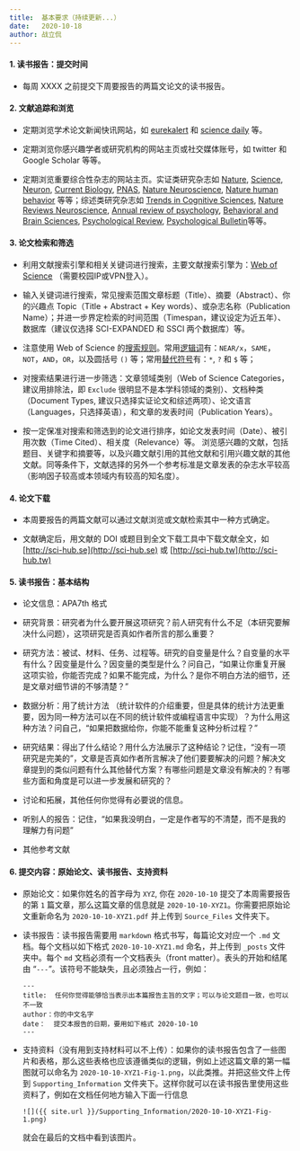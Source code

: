 ```yaml
---
title:  基本要求（持续更新...）
date:   2020-10-18
author: 战立侃
---
```


#### 1. 读书报告：提交时间

- 每周 XXXX 之前提交下周要报告的两篇文论文的读书报告。

#### 2. 文献追踪和浏览

- 定期浏览学术论文新闻快讯网站，如 [eurekalert](https://www.eurekalert.org) 和 [science daily](https://www.sciencedaily.com) 等。

- 定期浏览你感兴趣学者或研究机构的网站主页或社交媒体账号，如 twitter 和 Google Scholar 等等。

- 定期浏览重要综合性杂志的网站主页。实证类研究杂志如 [Nature](https://www.nature.com), [Science](https://www.sciencemag.org), [Neuron](https://www.cell.com/neuron/home), [Current Biology](https://www.cell.com/current-biology/home), [PNAS](https://www.pnas.org), [Nature Neuroscience](https://www.nature.com/neuro/), [Nature human behavior](https://www.nature.com/nathumbehav/?gclid=EAIaIQobChMI9MeE2pa97AIVVD6tBh3JjgzHEAAYASAAEgKqx_D_BwE) 等等；综述类研究杂志如 [Trends in Cognitive Sciences](https://www.cell.com/trends/cognitive-sciences/home), [Nature Reviews Neuroscience](https://www.nature.com/nrn/), [Annual review of psychology](https://www.annualreviews.org/journal/psych), [Behavioral and Brain Sciences](https://www.cambridge.org/core/journals/behavioral-and-brain-sciences), [Psychological Review](https://www.apa.org/pubs/journals/rev), [Psychological Bulletin](https://www.apa.org/pubs/journals/bul)等等。

#### 3. 论文检索和筛选

- 利用文献搜索引擎和相关关键词进行搜索，主要文献搜索引擎为：[Web of Science](https://apps-webofknowledge-com-443.webvpn.blcu.edu.cn) （需要校园IP或VPN登入）。

- 输入关键词进行搜索，常见搜索范围文章标题（Title）、摘要（Abstract）、你的兴趣点 Topic（Title + Abstract + Key words）、或杂志名称（Publication Name）；并进一步界定检索的时间范围（Timespan，建议设定为近五年）、数据库（建议仅选择 SCI-EXPANDED 和 SSCI 两个数据库）等。

- 注意使用 Web of Science 的[搜索规则](https://images-webofknowledge-com-443.webvpn.blcu.edu.cn//WOKRS535R100/help/WOS/hs_search_rules.html)。常用[逻辑词](https://images-webofknowledge-com-443.webvpn.blcu.edu.cn//WOKRS535R100/help/WOS/hs_search_operators.html)有：`NEAR/x`，`SAME`，`NOT`，`AND`，`OR`，以及圆括号 `()` 等；常用[替代符号](https://images-webofknowledge-com-443.webvpn.blcu.edu.cn//WOKRS535R100/help/WOS/hs_wildcards.html)有：`*`, `?` 和 `$` 等；

- 对搜索结果进行进一步筛选：文章领域类别（Web of Science Categories，建议用排除法，即 `Exclude` 很明显不是本学科领域的类别）、文档种类（Document Types, 建议只选择实证论文和综述两项）、论文语言（Languages，只选择英语），和文章的发表时间（Publication Years）。

- 按一定保准对搜索和筛选到的论文进行排序，如论文发表时间（Date）、被引用次数（Time Cited）、相关度（Relevance）等。 浏览感兴趣的文献，包括题目、关键字和摘要等，以及兴趣文献引用的其他文献和引用兴趣文献的其他文献。同等条件下，文献选择的另外一个参考标准是文章发表的杂志水平较高（影响因子较高或本领域内有较高的知名度）。

#### 4. 论文下载

- 本周要报告的两篇文献可以通过文献浏览或文献检索其中一种方式确定。

- 文献确定后，用文献的 DOI 或题目到全文下载工具中下载文献全文，如 [http://sci-hub.se](http://sci-hub.se) 或 [http://sci-hub.tw](http://sci-hub.tw)

#### 5. 读书报告：基本结构

- 论文信息：APA7th 格式

- 研究背景：研究者为什么要开展这项研究？前人研究有什么不足（本研究要解决什么问题），这项研究是否真如作者所言的那么重要？

- 研究方法：被试、材料、任务、过程等。研究的自变量是什么？自变量的水平有什么？因变量是什么？因变量的类型是什么？问自己，“如果让你重复开展这项实验，你能否完成？如果不能完成，为什么？是你不明白方法的细节，还是文章对细节讲的不够清楚？”

- 数据分析：用了统计方法 （统计软件的介绍重要，但是具体的统计方法更重要，因为同一种方法可以在不同的统计软件或编程语言中实现）？为什么用这种方法？问自己，“如果把数据给你，你能不能重复这种分析过程？”

- 研究结果：得出了什么结论？用什么方法展示了这种结论？记住，“没有一项研究是完美的”，文章是否真如作者所言解决了他们要要解决的问题？解决文章提到的类似问题有什么其他替代方案？有哪些问题是文章没有解决的？有哪些方面和角度是可以进一步发展和研究的？

- 讨论和拓展，其他任何你觉得有必要说的信息。

- 听别人的报告：记住，“如果我没明白，一定是作者写的不清楚，而不是我的理解力有问题”

- 其他参考文献

#### 6. 提交内容：原始论文、读书报告、支持资料

- 原始论文：如果你姓名的首字母为 `XYZ`, 你在 `2020-10-10` 提交了本周需要报告的第 `1` 篇文章，那么这篇文章的信息就是 `2020-10-10-XYZ1`。你需要把原始论文重新命名为 `2020-10-10-XYZ1.pdf` 并上传到 `Source_Files` 文件夹下。

- 读书报告：读书报告需要用 `markdown` 格式书写，每篇论文对应一个 `.md` 文档。每个文档以如下格式 `2020-10-10-XYZ1.md` 命名，并上传到 `_posts` 文件夹中。每个 `md` 文档必须有一个文档表头（front matter）。表头的开始和结尾由 “`---`”。该符号不能缺失，且必须独占一行，例如：
    ```
    ---
    title:  任何你觉得能够恰当表示出本篇报告主旨的文字；可以与论文题目一致，也可以不一致
    author：你的中文名字
    date：  提交本报告的日期，要用如下格式 2020-10-10
    ---
    ```

- 支持资料（没有用到支持材料可以不上传）：如果你的读书报告包含了一些图片和表格，那么这些表格也应该遵循类似的逻辑，例如上述这篇文章的第一幅图就可以命名为 `2020-10-10-XYZ1-Fig-1.png`，以此类推。并把这些文件上传到 `Supporting_Information` 文件夹下。这样你就可以在读书报告里使用这些资料了，例如在文档任何地方输入下面一行信息 

    `![]({{ site.url }}/Supporting_Information/2020-10-10-XYZ1-Fig-1.png)`

    就会在最后的文档中看到该图片。
